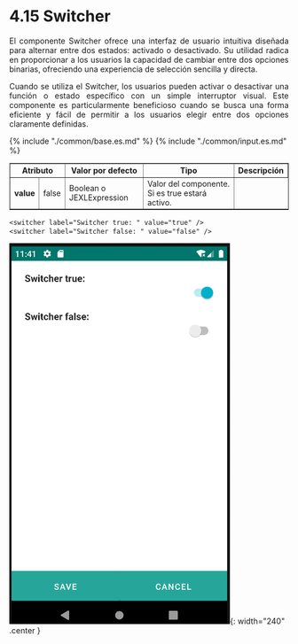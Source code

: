 # 4.15 Switcher
<div style="text-align: justify;">
<p>El componente Switcher ofrece una interfaz de usuario intuitiva diseñada para alternar entre dos estados: activado o desactivado. Su utilidad radica en proporcionar a los usuarios la capacidad de cambiar entre dos opciones binarias, ofreciendo una experiencia de selección sencilla y directa.</p>
<p>Cuando se utiliza el Switcher, los usuarios pueden activar o desactivar una función o estado específico con un simple interruptor visual. Este componente es particularmente beneficioso cuando se busca una forma eficiente y fácil de permitir a los usuarios elegir entre dos opciones claramente definidas.</p>
</div>
<table border="1">
    <thead>
        <tr>
            <th colspan="2">Atributo</th>
            <th>Valor por defecto</th>
            <th>Tipo</th>
            <th>Descripción</th>
         </tr>
    </thead>
    <tbody>
        {% include "./common/base.es.md" %}
        {% include "./common/input.es.md" %}
        <tr>
            <td><strong>value</strong></td>
            <td>false</td>
            <td>Boolean o JEXLExpression</td>
            <td>Valor del componente. Si es true estará activo.</td>
        </tr>
   </tbody>
</table>

    <switcher label="Switcher true: " value="true" />
    <switcher label="Switcher false: " value="false" />

![img.png](../img/switcher.png){: width="240" .center } 